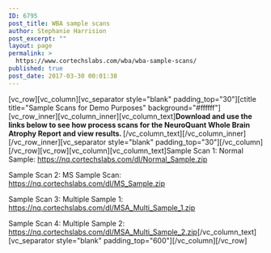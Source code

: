```yaml
---
ID: 6795
post_title: WBA sample scans
author: Stephanie Harrision
post_excerpt: ""
layout: page
permalink: >
  https://www.cortechslabs.com/wba/wba-sample-scans/
published: true
post_date: 2017-03-30 00:01:38
---
```

[vc_row][vc_column][vc_separator style="blank" padding_top="30"][ctitle title="Sample Scans for Demo Purposes" background="#ffffff"][vc_row_inner][vc_column_inner][vc_column_text]<strong style="text-align: center;">Download and use the links below to see how process scans for the NeuroQuant Whole Brain Atrophy Report and view results.
</strong>[/vc_column_text][/vc_column_inner][/vc_row_inner][vc_separator style="blank" padding_top="30"][/vc_column][/vc_row][vc_row][vc_column][vc_column_text]Sample Scan 1: Normal Sample: <a title="Normal Scan" href="https://nq.cortechslabs.com/dl/Normal_Sample.zip">https://nq.cortechslabs.com/dl/Normal_Sample.zip</a>

Sample Scan 2: MS Sample Scan: <a title="MS Sample Scan" href="https://nq.cortechslabs.com/dl/MS_Sample.zip">https://nq.cortechslabs.com/dl/MS_Sample.zip</a>

Sample Scan 3: Multiple Sample 1: <a title="Multiple Sample Scan 1" href="%20https://nq.cortechslabs.com/dl/MSA_Multi_Sample_1.zip"> https://nq.cortechslabs.com/dl/MSA_Multi_Sample_1.zip</a>

Sample Scan 4: Multiple Sample 2: <a title="Multiple Sample Scan 2" href="https://nq.cortechslabs.com/dl/MSA_Multi_Sample_2.zip">https://nq.cortechslabs.com/dl/MSA_Multi_Sample_2.zip</a>[/vc_column_text][vc_separator style="blank" padding_top="600"][/vc_column][/vc_row]